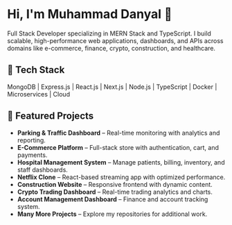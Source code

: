 # Hi, I'm Muhammad Danyal 👋
Full Stack Developer specializing in MERN Stack and TypeScript. I build scalable, high-performance web applications, dashboards, and APIs across domains like e-commerce, finance, crypto, construction, and healthcare.

## 🔧 Tech Stack
MongoDB | Express.js | React.js | Next.js | Node.js | TypeScript | Docker | Microservices | Cloud

## 📌 Featured Projects
- **Parking & Traffic Dashboard** – Real-time monitoring with analytics and reporting.
- **E-Commerce Platform** – Full-stack store with authentication, cart, and payments.
- **Hospital Management System** – Manage patients, billing, inventory, and staff dashboards.
- **Netflix Clone** – React-based streaming app with optimized performance.
- **Construction Website** – Responsive frontend with dynamic content.
- **Crypto Trading Dashboard** – Real-time trading analytics and charts.
- **Account Management Dashboard** – Finance and account tracking system.
- **Many More Projects** – Explore my repositories for additional work.


